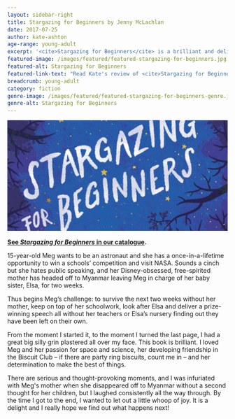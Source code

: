 ```yaml
---
layout: sidebar-right
title: Stargazing for Beginners by Jenny McLachlan
date: 2017-07-25
author: kate-ashton
age-range: young-adult
excerpt: '<cite>Stargazing for Beginners</cite> is a brilliant and delightful book that entertains throughout.'
featured-image: /images/featured/featured-stargazing-for-beginners.jpg
featured-alt: Stargazing for Beginners
featured-link-text: "Read Kate's review of <cite>Stargazing for Beginners</cite>, by Jenny McLachlan."
breadcrumb: young-adult
category: fiction
genre-image: /images/featured/featured-stargazing-for-beginners-genre.jpg
genre-alt: Stargazing for Beginners
---
```


![Stargazing for Beginners](/images/featured/featured-stargazing-for-beginners.jpg)

**[See <cite>Stargazing for Beginners</cite> in our catalogue](https://suffolk.spydus.co.uk/cgi-bin/spydus.exe/ENQ/OPAC/BIBENQ?BRN=2129667).**

15-year-old Meg wants to be an astronaut and she has a once-in-a-lifetime opportunity to win a schools’ competition and visit NASA. Sounds a cinch but she hates public speaking, and her Disney-obsessed, free-spirited mother has headed off to Myanmar leaving Meg in charge of her baby sister, Elsa, for two weeks.

Thus begins Meg’s challenge: to survive the next two weeks without her mother, keep on top of her schoolwork, look after Elsa and deliver a prize-winning speech all without her teachers or Elsa’s nursery finding out they have been left on their own.

From the moment I started it, to the moment I turned the last page, I had a great big silly grin plastered all over my face. This book is brilliant. I loved Meg and her passion for space and science, her developing friendship in the Biscuit Club – if there are party ring biscuits, count me in – and her determination to make the best of things.

There are serious and thought-provoking moments, and I was infuriated with Meg's mother when she disappeared off to Myanmar without a second thought for her children, but I laughed consistently all the way through. By the time I got to the end, I wanted to let out a little whoop of joy. It is a delight and I really hope we find out what happens next!

